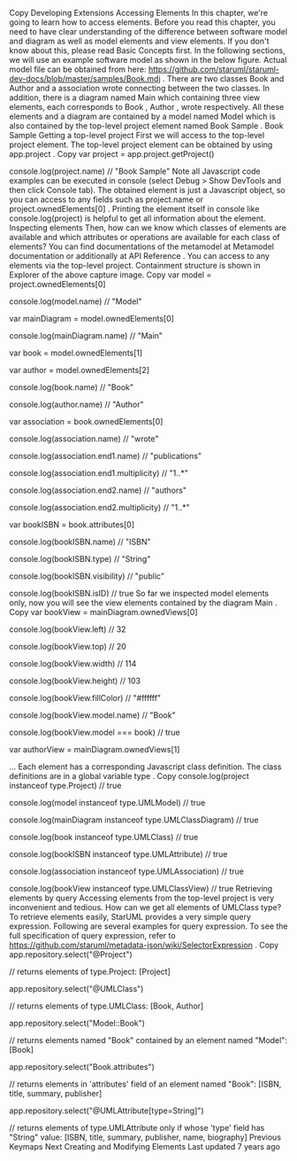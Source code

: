 Copy
Developing Extensions
Accessing Elements
In this chapter, we're going to learn how to access elements. Before you read this chapter, you need to have clear understanding of the difference between software model and diagram as well as model elements and view elements. If you don't know about this, please read 
Basic Concepts
 first.
In the following sections, we will use an example software model as shown in the below figure. Actual model file can be obtained from here: 
https://github.com/staruml/staruml-dev-docs/blob/master/samples/Book.mdj
. There are two classes 
Book
 and 
Author
 and a association 
wrote
 connecting between the two classes. In addition, there is a diagram named 
Main
 which containing three view elements, each corresponds to 
Book
, 
Author
, 
wrote
 respectively. All these elements and a diagram are contained by a model named 
Model
 which is also contained by the top-level project element named 
Book Sample
.
Book Sample
Getting a top-level project
First we will access to the top-level project element. The top-level project element can be obtained by using 
app.project
.
Copy
var project = app.project.getProject()


console.log(project.name) // "Book Sample"
Note
all Javascript code examples can be executed in console (select 
Debug > Show DevTools
 and then click 
Console
 tab).
The obtained element is just a Javascript object, so you can access to any fields such as 
project.name
 or 
project.ownedElements[0]
. Printing the element itself in console like 
console.log(project)
 is helpful to get all information about the element.
Inspecting elements
Then, how can we know which classes of elements are available and which attributes or operations are available for each class of elements? You can find documentations of the metamodel at 
Metamodel documentation
 or additionally at 
API Reference
.
You can access to any elements via the top-level project. Containment structure is shown in 
Explorer
 of the above capture image.
Copy
var model = project.ownedElements[0]


console.log(model.name) // "Model"




var mainDiagram = model.ownedElements[0] 


console.log(mainDiagram.name) // "Main"




var book = model.ownedElements[1]


var author = model.ownedElements[2]


console.log(book.name) // "Book"


console.log(author.name) // "Author"




var association = book.ownedElements[0]


console.log(association.name) // "wrote"


console.log(association.end1.name) // "publications"


console.log(association.end1.multiplicity) // "1..*"


console.log(association.end2.name) // "authors"


console.log(association.end2.multiplicity) // "1..*"




var bookISBN = book.attributes[0]


console.log(bookISBN.name) // "ISBN"


console.log(bookISBN.type) // "String"


console.log(bookISBN.visibility) // "public"


console.log(bookISBN.isID) // true
So far we inspected model elements only, now you will see the view elements contained by the diagram 
Main
.
Copy
var bookView = mainDiagram.ownedViews[0]


console.log(bookView.left) // 32


console.log(bookView.top) // 20


console.log(bookView.width) // 114


console.log(bookView.height) // 103


console.log(bookView.fillColor) // "#ffffff"


console.log(bookView.model.name) // "Book"


console.log(bookView.model === book) // true




var authorView = mainDiagram.ownedViews[1]


...
Each element has a corresponding Javascript class definition. The class definitions are in a global variable 
type
.
Copy
console.log(project instanceof type.Project) // true


console.log(model instanceof type.UMLModel) // true


console.log(mainDiagram instanceof type.UMLClassDiagram) // true


console.log(book instanceof type.UMLClass) // true


console.log(bookISBN instanceof type.UMLAttribute) // true


console.log(association instanceof type.UMLAssociation) // true


console.log(bookView instanceof type.UMLClassView) // true
Retrieving elements by query
Accessing elements from the top-level project is very inconvenient and tedious. How can we get all elements of 
UMLClass
 type? To retrieve elements easily, StarUML provides a very simple query expression.
Following are several examples for query expression. To see the full specification of query expression, refer to 
https://github.com/staruml/metadata-json/wiki/SelectorExpression
.
Copy
app.repository.select("@Project")


// returns elements of type.Project: [Project]




app.repository.select("@UMLClass")


// returns elements of type.UMLClass: [Book, Author]




app.repository.select("Model::Book")


// returns elements named "Book" contained by an element named "Model": [Book]




app.repository.select("Book.attributes")


// returns elements in 'attributes' field of an element named "Book": [ISBN, title, summary, publisher]




app.repository.select("@UMLAttribute[type=String]")


// returns elements of type.UMLAttribute only if whose 'type' field has "String" value: [ISBN, title, summary, publisher, name, biography]
Previous
Keymaps
Next
Creating and Modifying Elements
Last updated 
7 years ago